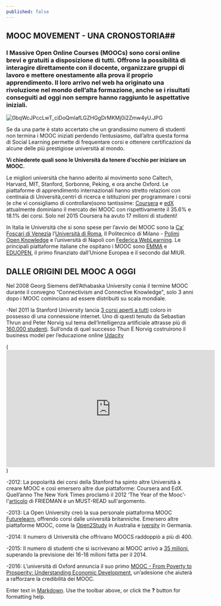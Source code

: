 ```yaml
---
published: false
---
```

## MOOC MOVEMENT - UNA CRONOSTORIA##

### I Massive Open Online Courses (MOOCs) sono corsi online brevi e gratuiti a disposizione di tutti. Offrono la possibilità di interagire direttamente con il docente, organizzare gruppi di lavoro e mettere onestamente alla prova il proprio apprendimento. Il loro arrivo nel web ha originato una rivoluzione nel mondo dell’alta formazione, anche se i risultati conseguiti ad oggi non sempre hanno raggiunto le aspettative iniziali.

![0bqWcJPccLwT_ciDoQmlafLGZHGgDrMKMj0i2Zmw4yU.JPG]({{site.baseurl}}/_posts/0bqWcJPccLwT_ciDoQmlafLGZHGgDrMKMj0i2Zmw4yU.JPG)


Se da una parte è stato accertato che un grandissimo numero di studenti non termina i MOOC iniziati perdendo l’entusiasmo, dall’altra questa forma di Social Learning permette di frequentare corsi e ottenere certificazioni da alcune delle più prestigiose università al mondo. 

**Vi chiederete quali sono le Università da tenere d’occhio per iniziare un MOOC.**

Le migliori università che hanno aderito al movimento sono  Caltech, Harvard, MIT, Stanford, Sorbonne, Peking, e ora anche Oxford.
Le piattaforme di apprendimento internazionali hanno stretto relazioni con centinaia di Università,centri di ricerca e istituzioni per programmare i corsi (e che vi consigliamo di controllare)sono tantissime: [Coursera](https://www.coursera.org/) e [edX](https://www.edx.org/)  attualmente dominiano il mercato dei MOOC con rispettivamente il 35.6% e 18.1%  dei corsi.  Solo nel 2015 Coursera ha avuto 17 milioni di studenti!

In Italia le Università che si sono spese per l’avvio dei MOOC sono la [Ca’ Foscari di Venezia](http://ok.unive.it/) l’[Università di Roma](https://www.coursera.org/sapienza), Il Politecnico di Milano - [Polimi Open Knowledge](https://www.pok.polimi.it/) e l’università di Napoli con [Federica WebLearning](http://www.federica.eu/). Le principali piattaforme italiane che ospitano i MOOC sono [EMMA](http://platform.europeanmoocs.eu/) e [EDUOPEN](http://eduopen.org/), il primo finanziato dall'Unione Europea e il secondo dal MIUR.

## DALLE ORIGINI DEL MOOC A OGGI 
Nel 2008 Georg Siemens dell’Athabaska University conia il termine MOOC durante il convegno “Connectivism and Connective Knowledge", solo 3 anni dopo i MOOC cominciano ad essere distribuiti su scala mondiale.

-Nel 2011 la Stanford University lancia [3 corsi aperti a tutti](http://ai.stanford.edu/~ang/papers/mooc14-OriginsOfModernMOOC.pdf) coloro in possesso di una connessione internet. Uno di questi tenuto da Sebastian Thrun and Peter Norvig sul tema dell’Intelligenza artificiale attrasse più di [160.000 studenti](https://www.wired.com/2012/03/ff_aiclass/). Sull’onda di quel successo Thun E Norvig costruirono il business model per l’educazione online [Udacity](https://www.udacity.com/)

( <iframe width="560" height="315" src="https://www.youtube.com/embed/tYclUdcsdeo" frameborder="0" allowfullscreen></iframe> )

-2012: La popolarità dei corsi della Stanford ha spinto altre Università a creare MOOC e così emersero altre due piattaforme: Coursera and EdX.  Quell’anno The New York Times proclamò il 2012 ‘The Year of the Mooc’- l'[articolo](http://www.nytimes.com/2012/05/16/opinion/friedman-come-the-revolution.html?_r=0) di FRIEDMAN è un MUST-READ sull'argomento.

-2013: La Open University creò la sua personale piattaforma MOOC [Futurelearn](https://www.futurelearn.com/), offrendo corsi dalle università britanniche. Emersero altre piattaforme MOOC, come la [Open2Study](http://moocnewsandreviews.com/aussie-collaborative-launches-new-mooc-platform-open2study/) in Australia e [iversity](https://iversity.org/) in Germania.

-2014: Il numero di Università che offrivano MOOCS raddoppiò a più di 400. 

-2015: Il numero di studenti che si iscrivevano ai MOOC arrivò a [35 milioni](https://www.class-central.com/report/moocs-2015-stats/), superando la previsione dei 16-18 milioni fatta per il 2014.

-2016: L’università di Oxford annuncia il suo primo [MOOC -  From Poverty to Prosperity: Understanding Economic Development](https://www.edx.org/course/poverty-prosperity-understanding-oxfordx-oxbsg01x), un’adesione che aiuterà a rafforzare la credibilità dei MOOC.





Enter text in [Markdown](http://daringfireball.net/projects/markdown/). Use the toolbar above, or click the **?** button for formatting help.
